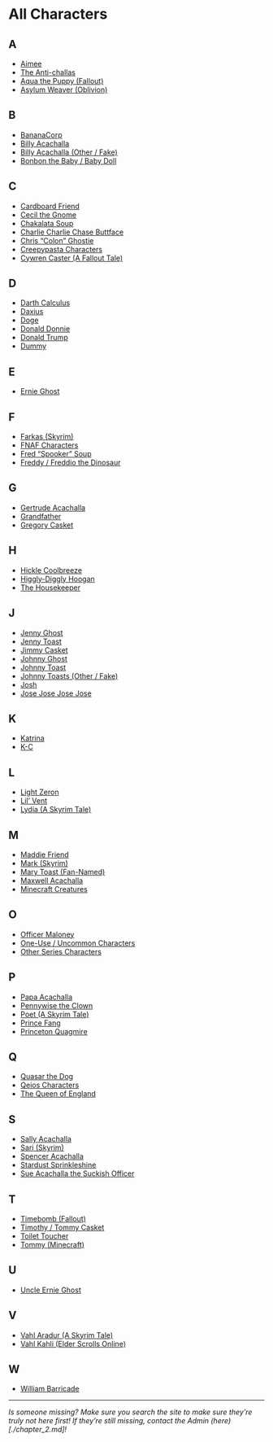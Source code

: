 # All Characters

## **A**
- [Aimee]()
- [The Anti-challas]()
- [Aqua the Puppy \(Fallout)]()
- [Asylum Weaver \(Oblivion)]()

## **B**
- [BananaCorp]()
- [Billy Acachalla]()
- [Billy Acachalla \(Other / Fake)]()
- [Bonbon the Baby / Baby Doll]()

## **C**
- [Cardboard Friend]()
- [Cecil the Gnome]()
- [Chakalata Soup]()
- [Charlie Charlie Chase Buttface]()
- [Chris “Colon” Ghostie]()
- [Creepypasta Characters]()
- [Cywren Caster \(A Fallout Tale)]()

## **D**
- [Darth Calculus]()
- [Daxius]()
- [Doge]()
- [Donald Donnie]()
- [Donald Trump]()
- [Dummy]()

## **E**
- [Ernie Ghost]()

## **F**
- [Farkas \(Skyrim)]()
- [FNAF Characters]()
- [Fred “Spooker” Soup]()
- [Freddy / Freddio the Dinosaur]()

## **G**
- [Gertrude Acachalla]()
- [Grandfather]()
- [Gregory Casket]()

## **H**
- [Hickle Coolbreeze]()
- [Higgly-Diggly Hoogan]()
- [The Housekeeper]()

## **J**
- [Jenny Ghost]()
- [Jenny Toast]()
- [Jimmy Casket]()
- [Johnny Ghost]()
- [Johnny Toast]()
- [Johnny Toasts \(Other / Fake)]()
- [Josh]()
- [Jose Jose Jose Jose]()

## **K**
- [Katrina]()
- [K-C]()

## **L**
- [Light Zeron]()
- [Lil’ Vent]()
- [Lydia \(A Skyrim Tale)]()

## **M**
- [Maddie Friend]()
- [Mark \(Skyrim)]()
- [Mary Toast \(Fan-Named)]()
- [Maxwell Acachalla]()
- [Minecraft Creatures]()

## **O**
- [Officer Maloney]()
- [One-Use / Uncommon Characters]()
- [Other Series Characters]()

## **P**
- [Papa Acachalla]()
- [Pennywise the Clown]()
- [Poet \(A Skyrim Tale)]()
- [Prince Fang]()
- [Princeton Quagmire]()

## **Q**
- [Quasar the Dog]()
- [Qeios Characters]()
- [The Queen of England]()

## **S**
- [Sally Acachalla]()
- [Sari \(Skyrim)]()
- [Spencer Acachalla]()
- [Stardust Sprinkleshine]()
- [Sue Acachalla the Suckish Officer]()

## **T**
- [Timebomb \(Fallout)]()
- [Timothy / Tommy Casket]()
- [Toilet Toucher]()
- [Tommy \(Minecraft)]()

## **U**
- [Uncle Ernie Ghost]()

## **V**
- [Vahl Aradur \(A Skyrim Tale)]()
- [Vahl Kahli \(Elder Scrolls Online)]()

## **W**
- [William Barricade]()

----

*Is someone missing? Make sure you search the site to make sure they’re truly not here first! If they’re still missing, contact the Admin (here)[./chapter_2.md]!*